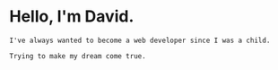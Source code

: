 # Hello, I'm David.

`I've always wanted to become a web developer since I was a child.`

`Trying to make my dream come true.`
